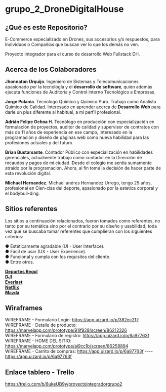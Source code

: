 # grupo_2_DroneDigitalHouse

## ¿Qué es este Repositorio?
E-Commerce especializado en Drones, sus accesorios y/o respuestos, para Individuos o Compañías que buscan ver lo que los demás no ven.  

Proyecto integrador para el curso de desarrollo Web Fullstack DH.

## Acerca de los Colaboradores  
**Jhonnatan Urquijo**. Ingeniero de Sistemas y Telecomunicaciones apasionado por la tecnología y el **desarrollo de software**, quien además ejecuta funciones de Auditoría y Control Interno Tecnológico a Empresas.

**Jorge Polania**. Tecnologo Químico y Químico Puro. Trabajo como Analista Químico de Calidad. Interesado en aprender acerca de **Desarrollo Web** para darle un plus diferente al habitual, a mi perfil profesional. 

**Adrián Felipe Ochoa H**. Tecnólogo en producción con especialización en formulación de proyectos, auditor de calidad y supervisor de contratos con más de 11 años de experiencia en ese campo, interesado en la programación y diseño de páginas web como nueva habilidad para las profesiones actuales y del futuro. 

**Brian Bustamante**. Contador Público con especialización en habilidades gerenciales, actualmente trabajo como contador en la Dirección de recaudos y pagos de mi ciudad. Desde el colegio me sentía sumamente atraído por la programación. Ahora, al fin tomé la decisión de hacer parte de esta revolución digital.

**Michael Hernandez**. Michael andres Hernandez Urrego, tengo 25 años, profesional en Cien-cias del deporte, apasionado por la estetica corporal y el bodybuil-ding.

## Sitios referentes

Los sitios a continuación relacionados, fueron tomados como referentes, no tanto por su temática sino por el contrario por su diseño y usabilidad; 
toda vez que se buscaba tomar referentes que cumplieran con los siguientes criterios:  

● Estéticamente agradable (UI - User Interface).  
● Fácil de usar (UX - User Experience).  
● Funcional y cumpla con los requisitos del cliente.  
● Entre otros.  

**[Deportes Regol](https://deportesregol.com/)**  
**[DJI](https://www.dji.com/)**  
**[Everlast](https://everlast.com.co/)**     
**[Netflix](https://www.netflix.com/co/)**  
**[Mazda](https://www.mazda.com/)**  

## Wiraframes

WIREFRAME - Formulario Login: https://app.uizard.io/p/382ec217  
WIREFRAME - Detalle de producto: https://marvelapp.com/prototype/91if928/screen/86212326  
WIREFRAME - Formulario de registro: https://app.uizard.io/p/6a97763f  
WIREFRAME - HOME DEL SITIO: https://marvelapp.com/prototype/ai9cc1b/screen/86258894  
WIREFRAME - Carrito de compras: https://app.uizard.io/p/6a97763f ---- https://app.uizard.io/p/6a97763f  

## Enlace tablero - Trello  
https://trello.com/b/8ukeUB9y/proyectointegradorgrupo2

